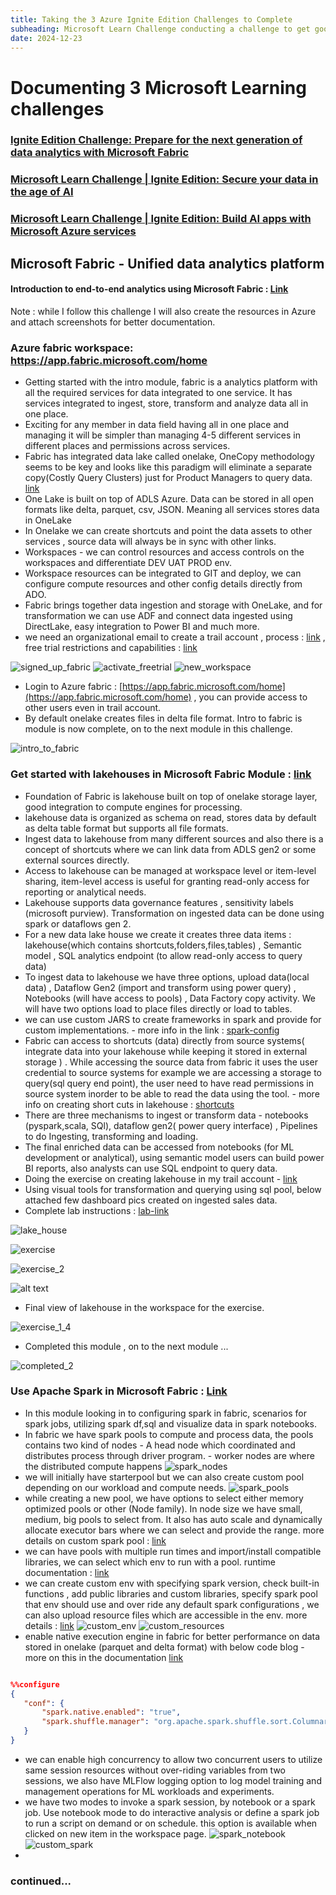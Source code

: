```yaml
---
title: Taking the 3 Azure Ignite Edition Challenges to Complete
subheading: Microsoft Learn Challenge conducting a challenge to get good in few of the challenges which are super useful to complete to gain knowledge on Microsoft Fabric , Data Security , Building AI apps with Microsoft Azure services
date: 2024-12-23
---
```


# Documenting 3 Microsoft Learning challenges

### [Ignite Edition Challenge: Prepare for the next generation of data analytics with Microsoft Fabric](https://learn.microsoft.com/en-us/collections/8wy3ioj77zzgyd?sharingId=6A9F03F25E12DA9E&ref=collection&listId=d1z7cn7do0xpxr&wt.mc_id=ignitechallenge25_landingpage_wwl)
### [Microsoft Learn Challenge | Ignite Edition: Secure your data in the age of AI](https://learn.microsoft.com/en-us/collections/8wy3ioj73j1wyr?sharingId=6A9F03F25E12DA9E&ref=collection&listId=d1z7cn7drdg02o&wt.mc_id=ignitechallenge25_landingpage_wwl)
### [Microsoft Learn Challenge | Ignite Edition: Build AI apps with Microsoft Azure services](https://learn.microsoft.com/en-us/collections/j25rcze78q2ry5?sharingId=6A9F03F25E12DA9E&ref=collection&listId=63kgh6d1mp124g&wt.mc_id=ignitechallenge25_landingpage_wwl)

## Microsoft Fabric - Unified data analytics platform

#### Introduction to end-to-end analytics using Microsoft Fabric : [Link](https://learn.microsoft.com/en-us/collections/8wy3ioj77zzgyd?sharingId=6A9F03F25E12DA9E&ref=collection&listId=d1z7cn7do0xpxr&wt.mc_id=ignitechallenge25_landingpage_wwl)

Note : while I follow this challenge I will also create the resources in Azure and attach screenshots for better documentation.

### Azure fabric workspace: https://app.fabric.microsoft.com/home 

- Getting started with the intro module, fabric is a analytics platform with all the required services for data integrated to one service. It has services integrated to ingest, store, transform and analyze data all in one place. 
- Exciting for any member in data field having all in one place and managing it will be simpler than managing 4-5 different services in different places and permissions across services.
- Fabric has integrated data lake called onelake, OneCopy methodology seems to be key and looks like this paradigm will eliminate a separate copy(Costly Query Clusters) just for Product Managers to query data. [link](https://learn.microsoft.com/en-us/training/modules/introduction-end-analytics-use-microsoft-fabric/2-explore-analytics-fabric)
- One Lake is built on top of ADLS Azure. Data can be stored in all open formats like delta, parquet, csv, JSON. Meaning all services stores data in OneLake 
- In Onelake we can create shortcuts and point the data assets to other services , source data will always be in sync with other links.
- Workspaces - we can control resources and access controls on the workspaces and differentiate DEV UAT PROD env. 
- Workspace resources can be integrated to GIT and deploy, we can configure compute resources and other config details directly from ADO.
- Fabric brings together data ingestion and storage with OneLake, and for transformation we can use ADF and connect data ingested using DirectLake, easy integration to Power BI and much more.
-  we need an organizational email to create a trail account , process : [link](https://go.microsoft.com/fwlink/?linkid=2227864) , free trial restrictions and capabilities : [link](https://learn.microsoft.com/en-us/fabric/get-started/fabric-trial)

![signed_up_fabric](signed_up_fabric.png)
![activate_freetrial](activate_freetrial.png)
![new_workspace](new_workspace.png)

- Login to Azure fabric : [https://app.fabric.microsoft.com/home](https://app.fabric.microsoft.com/home) , you can provide access to other users even in trail account.
- By default onelake creates files in delta file format. Intro to fabric is module is now complete, on to the next module in this challenge. 

![intro_to_fabric](intro_to_fabric.png)


### Get started with lakehouses in Microsoft Fabric Module : [link](https://learn.microsoft.com/en-us/training/modules/get-started-lakehouses/)

- Foundation of Fabric is lakehouse built on top of onelake storage layer, good integration to compute engines for processing.
- lakehouse data is organized as schema on read, stores data by default as delta table format but supports all file formats. 
- Ingest data to lakehouse from many different sources and also there is a concept of shortcuts where we can link data from ADLS gen2 or some external sources directly.
- Access to lakehouse can be managed at workspace level or item-level sharing, item-level access is useful for granting read-only access for reporting or analytical needs.
- Lakehouse supports data governance features , sensitivity labels (microsoft purview). Transformation on ingested data can be done using spark or dataflows gen 2.
- For a new data lake house we create it creates three data items : lakehouse(which contains shortcuts,folders,files,tables) , Semantic model , SQL analytics endpoint (to allow read-only access to query data)
- To ingest data to lakehouse we have three options, upload data(local data) , Dataflow Gen2 (import and transform using power query) , Notebooks (will have access to pools) ,  Data Factory copy activity. We will have two options load to place files directly or load to tables.
- we can use custom JARS to create frameworks in spark and provide for custom implementations. - more info in the link : [spark-config](https://learn.microsoft.com/en-us/fabric/data-engineering/create-spark-job-definition)
- Fabric can access to shortcuts (data) directly from source systems( integrate data into your lakehouse while keeping it stored in external storage ) . While accessing the source data from fabric it uses the user credential to source systems for example we are accessing a storage to query(sql query end point), the user need to have read permissions in source system inorder to be able to read the data using the tool.  - more info on creating short cuts in lakehouse : [shortcuts](https://learn.microsoft.com/en-us/fabric/onelake/onelake-shortcuts)
- There are three mechanisms to ingest or transform data - notebooks (pyspark,scala, SQl), dataflow gen2( power query interface) , Pipelines to do Ingesting, transforming and loading. 
- The final enriched data can be accessed from notebooks (for ML development or analytical), using semantic model users can build power BI reports, also analysts can use SQL endpoint to query data.
- Doing the exercise on creating lakehouse in my trail account - [link](https://learn.microsoft.com/en-us/training/modules/get-started-lakehouses/5-exercise-lakehouse)
- Using visual tools for transformation and querying using sql pool, below attached few dashboard pics created on ingested sales data.
- Complete lab instructions : [lab-link](https://microsoftlearning.github.io/mslearn-fabric/Instructions/Labs/01-lakehouse.html#create-a-workspace)

![lake_house](lake_house.png)

![exercise](exercise_1_1.png)

![exercise_2](exercise_1_2.png)

![alt text](exercise_1_3.png)

- Final view of lakehouse in the workspace for the exercise.

![exercise_1_4](exercise_1_4.png)

- Completed this module , on to the next module ... 

![completed_2](completed_module_2.png)

### Use Apache Spark in Microsoft Fabric : [Link](https://learn.microsoft.com/en-us/training/modules/use-apache-spark-work-files-lakehouse/)

- In this module looking in to configuring spark in fabric, scenarios for spark jobs, utilizing spark df,sql and visualize data in spark notebooks.
- In fabric we have spark pools to compute and process data, the pools contains two kind of nodes - A head node which coordinated and distributes process through driver program. - worker nodes are where the distributed compute happens
![spark_nodes](spark_nodes.png)
- we will initially have starterpool but we can also create custom pool depending on our workload and compute needs.
![spark_pools](spark_pools.png)
- while creating a new pool, we have options to select either memory optimized pools or other (Node family). In node size we have small, medium, big pools to select from. It also has auto scale and dynamically allocate executor bars where we can select and provide the range. more details on custom spark pool : [link](https://learn.microsoft.com/en-us/fabric/data-engineering/create-custom-spark-pools)
-  we can have pools with multiple run times and import/install compatible libraries, we can select which env to run with a pool. runtime documentation : [link](https://learn.microsoft.com/en-us/fabric/data-engineering/runtime)
- we can create custom env with specifying spark version, check built-in functions , add public libraries and custom libraries, specify spark pool that env should use and over ride any default spark configurations , we can also upload resource files which are accessible in the env. more details : [link](https://learn.microsoft.com/en-us/fabric/data-engineering/create-and-use-environment)
![custom_env](custom_env.png)
![custom_resources](custom_resources.png)
- enable native execution engine in fabric for better performance on data stored in onelake (parquet and delta format) with below code blog -  more on this in the documentation [link](https://learn.microsoft.com/en-us/fabric/data-engineering/native-execution-engine-overview?tabs=sparksql)

```json

%%configure 
{ 
   "conf": {
       "spark.native.enabled": "true", 
       "spark.shuffle.manager": "org.apache.spark.shuffle.sort.ColumnarShuffleManager" 
   } 
}

```
- we can enable high concurrency to allow two concurrent users to utilize same session resources without over-riding  variables from two sessions, we also have MLFlow logging option to log model training and management operations for ML workloads and experiments.
- we have two modes to invoke a spark session, by notebook or a spark job. Use notebook mode to do interactive analysis or define a spark job to run a script on demand or on schedule. this option is available when clicked on new item in the workspace page.
![spark_notebook](spark_notebook.png)
![custom_spark](custom_spark.png)
- 


### continued...